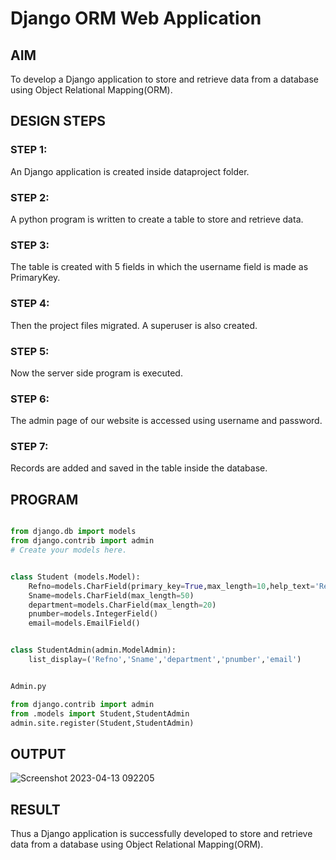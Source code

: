 # Django ORM Web Application

## AIM
To develop a Django application to store and retrieve data from a database using Object Relational Mapping(ORM).

## DESIGN STEPS

### STEP 1:

An Django application is created inside dataproject folder.

### STEP 2:

A python program is written to create a table to store and retrieve data.

### STEP 3:

The table is created with 5 fields in which the username field is made as PrimaryKey.

### STEP 4:

Then the project files migrated. A superuser is also created.

### STEP 5:

Now the server side program is executed.

### STEP 6:

The admin page of our website is accessed using username and password.

### STEP 7:

Records are added and saved in the table inside the database.


## PROGRAM

```Model.py

from django.db import models
from django.contrib import admin
# Create your models here.


class Student (models.Model):
    Refno=models.CharField(primary_key=True,max_length=10,help_text='Refno')
    Sname=models.CharField(max_length=50)
    department=models.CharField(max_length=20)
    pnumber=models.IntegerField()
    email=models.EmailField()


class StudentAdmin(admin.ModelAdmin):
    list_display=('Refno','Sname','department','pnumber','email')


Admin.py

from django.contrib import admin
from .models import Student,StudentAdmin
admin.site.register(Student,StudentAdmin)
```



## OUTPUT
![Screenshot 2023-04-13 092205](https://user-images.githubusercontent.com/121165938/232828450-545b054a-3873-4643-a442-0111ce91a3f2.png)




## RESULT

Thus a Django application is successfully developed to store and retrieve data from a database using Object Relational Mapping(ORM).
